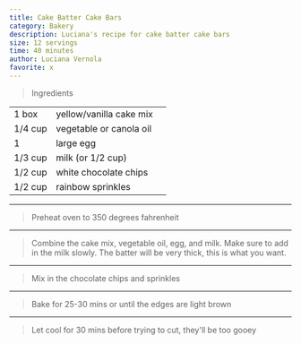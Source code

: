 ```yaml
---
title: Cake Batter Cake Bars
category: Bakery
description: Luciana's recipe for cake batter cake bars
size: 12 servings
time: 40 minutes
author: Luciana Vernola
favorite: x
---
```


> Ingredients

| | | |
|-|-|-|
| 1 box | yellow/vanilla cake mix |
| 1/4 cup | vegetable or canola oil |
| 1 | large egg |
| 1/3 cup | milk (or 1/2 cup) |
| 1/2 cup | white chocolate chips |
| 1/2 cup | rainbow sprinkles |

---

> Preheat oven to 350 degrees fahrenheit

---

> Combine the cake mix, vegetable oil, egg, and milk. Make sure to add in the milk slowly.
The batter will be very thick, this is what you want.

---

> Mix in the chocolate chips and sprinkles

---

> Bake for 25-30 mins or until the edges are light brown

---

> Let cool for 30 mins before trying to cut, they'll be too gooey